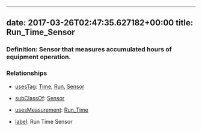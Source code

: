 
---
date: 2017-03-26T02:47:35.627182+00:00
title: Run_Time_Sensor
---
### Definition: Sensor that measures accumulated hours of equipment operation.

### Relationships

* [usesTag](https://brickschema.org/schema/1.0/BrickFrame#usesTag): [Time](https://brickschema.org/schema/1.0/BrickTag#Time), [Run](https://brickschema.org/schema/1.0/BrickTag#Run), [Sensor](https://brickschema.org/schema/1.0/BrickTag#Sensor)

* [subClassOf](http://www.w3.org/2000/01/rdf-schema#subClassOf): [Sensor](https://brickschema.org/schema/1.0/Brick#Sensor)

* [usesMeasurement](https://brickschema.org/schema/1.0/BrickFrame#usesMeasurement): [Run_Time](https://brickschema.org/schema/1.0/Brick#Run_Time)

* [label](http://www.w3.org/2000/01/rdf-schema#label): Run Time Sensor
